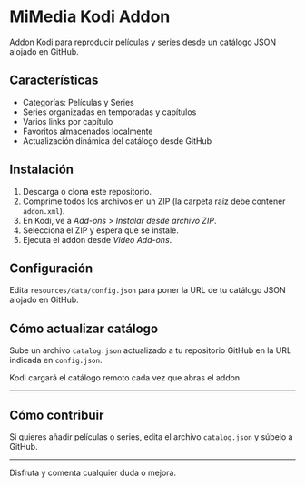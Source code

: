 # MiMedia Kodi Addon

Addon Kodi para reproducir películas y series desde un catálogo JSON alojado en GitHub.

## Características

- Categorías: Películas y Series
- Series organizadas en temporadas y capítulos
- Varios links por capítulo
- Favoritos almacenados localmente
- Actualización dinámica del catálogo desde GitHub

## Instalación

1. Descarga o clona este repositorio.
2. Comprime todos los archivos en un ZIP (la carpeta raíz debe contener `addon.xml`).
3. En Kodi, ve a *Add-ons* > *Instalar desde archivo ZIP*.
4. Selecciona el ZIP y espera que se instale.
5. Ejecuta el addon desde *Video Add-ons*.

## Configuración

Edita `resources/data/config.json` para poner la URL de tu catálogo JSON alojado en GitHub.

## Cómo actualizar catálogo

Sube un archivo `catalog.json` actualizado a tu repositorio GitHub en la URL indicada en `config.json`.

Kodi cargará el catálogo remoto cada vez que abras el addon.

---

## Cómo contribuir

Si quieres añadir películas o series, edita el archivo `catalog.json` y súbelo a GitHub.

---

Disfruta y comenta cualquier duda o mejora.
